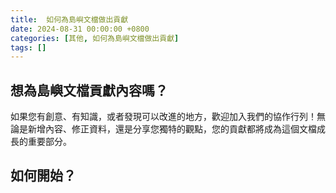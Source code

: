 ```yaml
---
title:  如何為島嶼文檔做出貢獻
date: 2024-08-31 00:00:00 +0800
categories: [其他, 如何為島嶼文檔做出貢獻]
tags: []
---
```


## 想為島嶼文檔貢獻內容嗎？
如果您有創意、有知識，或者發現可以改進的地方，歡迎加入我們的協作行列！無論是新增內容、修正資料，還是分享您獨特的觀點，您的貢獻都將成為這個文檔成長的重要部分。

## 如何開始？